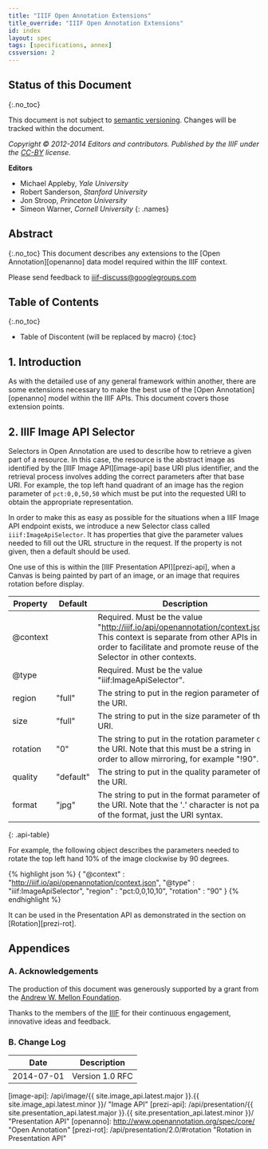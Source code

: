 ```yaml
---
title: "IIIF Open Annotation Extensions"
title_override: "IIIF Open Annotation Extensions"
id: index
layout: spec
tags: [specifications, annex]
cssversion: 2
---
```


## Status of this Document
{:.no_toc}

This document is not subject to [semantic versioning][semver].
Changes will be tracked within the document.

_Copyright © 2012-2014 Editors and contributors. Published by the IIIF under the [CC-BY][cc-by] license._

**Editors**

  * Michael Appleby, _Yale University_
  * Robert Sanderson, _Stanford University_
  * Jon Stroop, _Princeton University_
  * Simeon Warner, _Cornell University_
  {: .names}

## Abstract
{:.no_toc}
This document describes any extensions to the [Open Annotation][openanno] data model required within the IIIF context.

Please send feedback to [iiif-discuss@googlegroups.com][iiif-discuss]

## Table of Contents
{:.no_toc}

* Table of Discontent (will be replaced by macro)
{:toc}

## 1. Introduction

As with the detailed use of any general framework within another, there are some extensions necessary to make the best use of the [Open Annotation][openanno] model within the IIIF APIs.  This document covers those extension points.


## 2.  IIIF Image API Selector

Selectors in Open Annotation are used to describe how to retrieve a given part of a resource.  In this case, the resource is the abstract image as identified by the [IIIF Image API][image-api] base URI plus identifier, and the retrieval process involves adding the correct parameters after that base URI.  For example, the top left hand quadrant of an image has the region parameter of `pct:0,0,50,50` which must be put into the requested URI to obtain the appropriate representation.

In order to make this as easy as possible for the situations when a IIIF Image API endpoint exists, we introduce a new Selector class called `iiif:ImageApiSelector`.  It has properties that give the parameter values needed to fill out the URL structure in the request.  If the property is not given, then a default should be used.

One use of this is within the [IIIF Presentation API][prezi-api], when a Canvas is being painted by part of an image, or an image that requires rotation before display.  

| Property | Default   | Description                                           |
| -------- | --------- | ----------------------------------------------------- |
| @context |           | Required.  Must be the value "http://iiif.io/api/openannotation/context.json". This context is separate from other APIs in order to facilitate and promote reuse of the Selector in other contexts.      |
| @type    |           | Required.  Must be the value "iiif:ImageApiSelector". |
| region   | "full"    | The string to put in the region parameter of the URI.  |
| size     | "full"    | The string to put in the size parameter of the URI.    |
| rotation | "0"       | The string to put in the rotation parameter of the URI. Note that this must be a string in order to allow mirroring, for example "!90". |
| quality  | "default" | The string to put in the quality parameter of the URI. |
| format   | "jpg"     | The string to put in the format parameter of the URI.  Note that the '.' character is not part of the format, just the URI syntax.  |
{: .api-table}

For example, the following object describes the parameters needed to rotate the top left hand 10% of the image clockwise by 90 degrees.

{% highlight json %}
{
  "@context" : "http://iiif.io/api/openannotation/context.json",
  "@type" : "iiif:ImageApiSelector",
  "region" : "pct:0,0,10,10",
  "rotation" : "90"
}
{% endhighlight %}

It can be used in the Presentation API as demonstrated in the section on [Rotation][prezi-rot].


## Appendices

### A. Acknowledgements

The production of this document was generously supported by a grant from the [Andrew W. Mellon Foundation][mellon].

Thanks to the members of the [IIIF][iiif-community] for their continuous engagement, innovative ideas and feedback.

### B. Change Log

| Date       | Description                                        |
| ---------- | -------------------------------------------------- |
| 2014-07-01 | Version 1.0 RFC                                    |


   [semver]: /api/annex/notes/semver.html "Versioning of APIs"
   [cc-by]: http://creativecommons.org/licenses/by/4.0/ "Creative Commons &mdash; Attribution 4.0 International"
   [iiif-discuss]: mailto:iiif-discuss@googlegroups.com "Email Discussion List"
   [json-ld]: http://www.w3.org/TR/json-ld/ "JSON-LD"
   [iiif-community]: /community.html "IIIF Community"
   [mellon]: http://www.mellon.org/ "The Andrew W. Mellon Foundation"

   [image-api]: /api/image/{{ site.image_api.latest.major }}.{{ site.image_api.latest.minor }}/ "Image API"
   [prezi-api]: /api/presentation/{{ site.presentation_api.latest.major }}.{{ site.presentation_api.latest.minor }}/ "Presentation API"
   [openanno]: http://www.openannotation.org/spec/core/ "Open Annotation"
   [prezi-rot]: /api/presentation/2.0/#rotation "Rotation in Presentation API"


